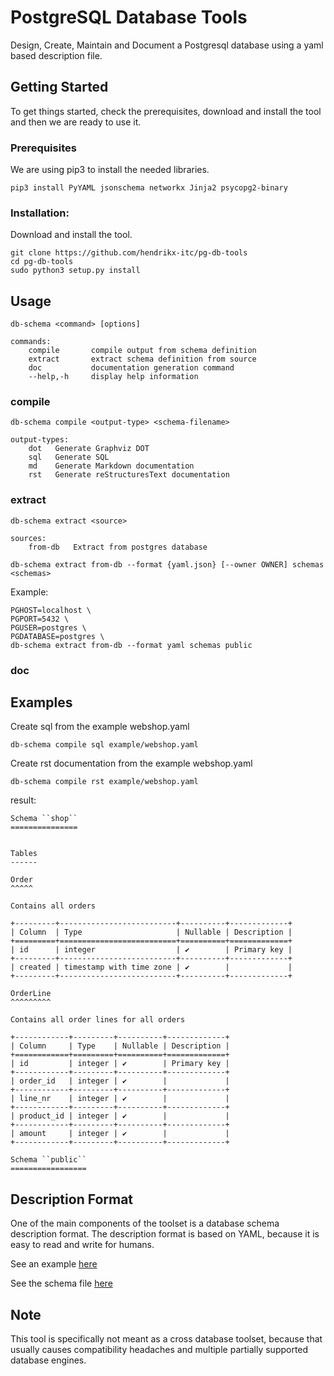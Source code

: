 # PostgreSQL Database Tools

Design, Create, Maintain and Document a Postgresql database using a yaml based 
description file.

## Getting Started

To get things started, check the prerequisites, download and install the 
tool and then we are ready to use it.

### Prerequisites

We are using pip3 to install the needed libraries.

```
pip3 install PyYAML jsonschema networkx Jinja2 psycopg2-binary
```

### Installation:

Download and install the tool.

```
git clone https://github.com/hendrikx-itc/pg-db-tools
cd pg-db-tools
sudo python3 setup.py install
```

## Usage

```
db-schema <command> [options]

commands:
    compile       compile output from schema definition
    extract       extract schema definition from source
    doc           documentation generation command
    --help,-h     display help information   
```

### compile

```
db-schema compile <output-type> <schema-filename>

output-types:
    dot   Generate Graphviz DOT
    sql   Generate SQL
    md    Generate Markdown documentation
    rst   Generate reStructuresText documentation
```

### extract

```
db-schema extract <source> 

sources:
    from-db   Extract from postgres database
```

```
db-schema extract from-db --format {yaml.json} [--owner OWNER] schemas <schemas>
```
Example:
```
PGHOST=localhost \
PGPORT=5432 \
PGUSER=postgres \
PGDATABASE=postgres \
db-schema extract from-db --format yaml schemas public
```

### doc


## Examples

Create sql from the example webshop.yaml
```
db-schema compile sql example/webshop.yaml
```

Create rst documentation from the example webshop.yaml
```
db-schema compile rst example/webshop.yaml
```
result:
```
Schema ``shop``
===============


Tables
------

Order
^^^^^

Contains all orders

+---------+--------------------------+----------+-------------+
| Column  | Type                     | Nullable | Description |
+=========+==========================+==========+=============+
| id      | integer                  | ✔        | Primary key |
+---------+--------------------------+----------+-------------+
| created | timestamp with time zone | ✔        |             |
+---------+--------------------------+----------+-------------+

OrderLine
^^^^^^^^^

Contains all order lines for all orders

+------------+---------+----------+-------------+
| Column     | Type    | Nullable | Description |
+============+=========+==========+=============+
| id         | integer | ✔        | Primary key |
+------------+---------+----------+-------------+
| order_id   | integer | ✔        |             |
+------------+---------+----------+-------------+
| line_nr    | integer | ✔        |             |
+------------+---------+----------+-------------+
| product_id | integer | ✔        |             |
+------------+---------+----------+-------------+
| amount     | integer | ✔        |             |
+------------+---------+----------+-------------+

Schema ``public``
=================
```


## Description Format

One of the main components of the toolset is a database schema description
format. The description format is based on YAML, because it is easy to read and
write for humans.

See an example [here](https://github.com/hendrikx-itc/pg-db-tools/blob/master/example/webshop.yaml)

See the schema file [here](https://github.com/hendrikx-itc/pg-db-tools/blob/master/src/pg_db_tools/spec.schema)

## Note


This tool is specifically not meant as a cross database toolset, because 
that usually causes compatibility headaches and multiple partially supported 
database engines.
